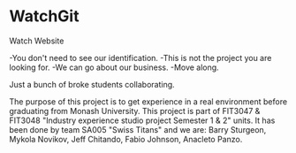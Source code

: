 # WatchGit
Watch Website

-You don't need to see our identification. -This is not the project you are looking for. -We can go about our business. -Move along.

Just a bunch of broke students collaborating. 


The purpose of this project is to get experience in a real environment before graduating from Monash University. This project is part of FIT3047 & FIT3048 "Industry experience studio project Semester 1 & 2" units. It has been done by team SA005 "Swiss Titans" and we are:
Barry Sturgeon, 
Mykola Novikov,
Jeff Chitando,
Fabio Johnson,
Anacleto Panzo.
